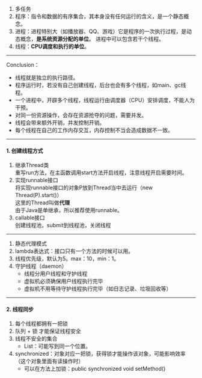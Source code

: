 1. 多任务
2. 程序：指令和数据的有序集合，其本身没有任何运行的含义，是一个静态概念。
3. 进程：进程特别大（如播放器、QQ、游戏）它是程序的一次执行过程，是动态概念，**是系统资源分配的单位**。
进程中可以包含若干个线程。
4. 线程：**CPU调度和执行的单位**。  
- - -
Conclusion：
- 线程就是独立的执行路径。
- 程序运行时，若没有自己创建线程，后台也会有多个线程，如main、gc线程。
- 一个进程中，开辟多个线程，线程运行由调度器（CPU）安排调度，不能人为干预。
- 对同一份资源操作，会存在资源抢夺的问题，需要并发。
- 线程会带来额外开销，并发控制开销。
- 每个线程在自己的工作内存交互，内存控制不当会造成数据不一致。
- - -
#### 1. 创建线程方式
1. 继承Thread类  
重写run方法，在主函数调用start方法开启线程，注意线程开启需要时间。
2. 实现runnable接口  
将实现runnable接口的对象P放到Thread当中去运行（new Thread(P).start()）  
这里的Thread叫做**代理**  
由于Java是单继承，所以推荐使用runnable。
3. callable接口  
创建线程池，submit到线程池，关闭线程
- - - 
1. 静态代理模式
2. lambda表达式：接口只有一个方法的时候可以用。
3. 线程优先级，默认为5。max：10，min：1。
4. 守护线程（daemon）  
    - 线程分用户线程和守护线程
    - 虚拟机必须确保用户线程执行完毕
    - 虚拟机不用等待守护线程执行完毕（如日志记录、垃圾回收等）
- - -
#### 2. 线程同步
1. 每个线程都拥有一把锁
2. 队列 + 锁 才能保证线程安全
3. 线程不安全的集合
    - List：可能写到同一个位置。
4. synchronized：对象对应一把锁，获得锁才能操作该对象，可能影响效率（这个对象里面有读操作时）
    - 可以在方法上加锁：public synchronized void setMethod()

    